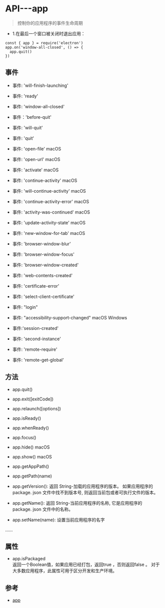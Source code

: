 # API---app


>控制你的应用程序的事件生命周期


- 1.在最后一个窗口被关闭时退出应用：
```
const { app } = require('electron')
app.on('window-all-closed', () => {
  app.quit()
})
```



## 事件

- 事件: 'will-finish-launching'
- 事件: 'ready'
- 事件: 'window-all-closed'
- 事件：'before-quit'
- 事件: 'will-quit'
- 事件: 'quit'
- 事件: 'open-file' macOS
- 事件: 'open-url' macOS
- 事件: 'activate' macOS

- 事件: 'continue-activity' macOS
- 事件: 'will-continue-activity' macOS
- 事件: 'continue-activity-error' macOS
- 事件: 'activity-was-continued' macOS
- 事件: 'update-activity-state' macOS
- 事件: 'new-window-for-tab' macOS
- 事件: 'browser-window-blur'
- 事件: 'browser-window-focus'
- 事件: 'browser-window-created'
- 事件: 'web-contents-created'
- 事件: 'certificate-error'
- 事件: 'select-client-certificate'

- 事件: "login"
- 事件: "accessibility-support-changed" macOS Windows 
- 事件:'session-created'
- 事件: 'second-instance'
- 事件: 'remote-require'
- 事件: 'remote-get-global'


## 方法

- app.quit()
- app.exit([exitCode])
- app.relaunch([options])
- app.isReady()
- app.whenReady()
- app.focus()
- app.hide() macOS
- app.show() macOS
- app.getAppPath()
- app.getPath(name)

- app.getVersion(): 返回 String-加载的应用程序的版本。 如果应用程序的 package. json 文件中找不到版本号, 则返回当前包或者可执行文件的版本。
- app.getName(): 返回 String-当前应用程序的名称, 它是应用程序的 package. json 文件中的名称。

- app.setName(name): 设置当前应用程序的名字

......



## 属性

- app.isPackaged  
返回一个Boolean值，如果应用已经打包，返回true ，否则返回false 。 对于大多数应用程序，此属性可用于区分开发和生产环境。

## 参考
- [app](https://electronjs.org/docs/api/app)
